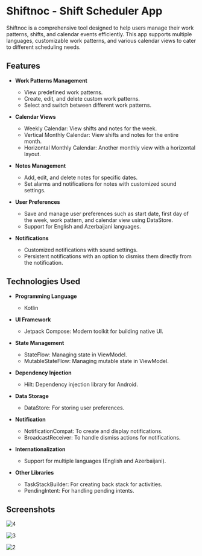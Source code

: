 # Shiftnoc - Shift Scheduler App

Shiftnoc is a comprehensive tool designed to help users manage their work patterns, shifts, and calendar events efficiently. This app supports multiple languages, customizable work patterns, and various calendar views to cater to different scheduling needs.

## Features

- **Work Patterns Management**
  - View predefined work patterns.
  - Create, edit, and delete custom work patterns.
  - Select and switch between different work patterns.

- **Calendar Views**
  - Weekly Calendar: View shifts and notes for the week.
  - Vertical Monthly Calendar: View shifts and notes for the entire month.
  - Horizontal Monthly Calendar: Another monthly view with a horizontal layout.

- **Notes Management**
  - Add, edit, and delete notes for specific dates.
  - Set alarms and notifications for notes with customized sound settings.

- **User Preferences**
  - Save and manage user preferences such as start date, first day of the week, work pattern, and calendar view using DataStore.
  - Support for English and Azerbaijani languages.

- **Notifications**
  - Customized notifications with sound settings.
  - Persistent notifications with an option to dismiss them directly from the notification.

## Technologies Used

- **Programming Language**
  - Kotlin

- **UI Framework**
  - Jetpack Compose: Modern toolkit for building native UI.

- **State Management**
  - StateFlow: Managing state in ViewModel.
  - MutableStateFlow: Managing mutable state in ViewModel.

- **Dependency Injection**
  - Hilt: Dependency injection library for Android.

- **Data Storage**
  - DataStore: For storing user preferences.

- **Notification**
  - NotificationCompat: To create and display notifications.
  - BroadcastReceiver: To handle dismiss actions for notifications.

- **Internationalization**
  - Support for multiple languages (English and Azerbaijani).

- **Other Libraries**
  - TaskStackBuilder: For creating back stack for activities.
  - PendingIntent: For handling pending intents.

## Screenshots

![4](https://github.com/elshanha/Shiftnoc/assets/154367689/18fdd7b1-eb4b-4282-a83c-22bb44dc0510)

![3](https://github.com/elshanha/Shiftnoc/assets/154367689/6cb1c8a7-67b9-450e-b99f-e9948831bf12)

![2](https://github.com/elshanha/Shiftnoc/assets/154367689/2b126a12-ae04-4830-86c2-f02f8bd63d37)





